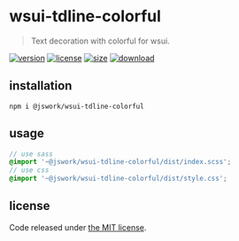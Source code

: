 # wsui-tdline-colorful
> Text decoration with colorful for wsui.

[![version][version-image]][version-url]
[![license][license-image]][license-url]
[![size][size-image]][size-url]
[![download][download-image]][download-url]

## installation
```shell
npm i @jswork/wsui-tdline-colorful
```

## usage
```scss
// use sass
@import '~@jswork/wsui-tdline-colorful/dist/index.scss';
// use css
@import '~@jswork/wsui-tdline-colorful/dist/style.css';
```

## license
Code released under [the MIT license](https://github.com/afeiship/wsui-tdline-colorful/blob/master/LICENSE.txt).

[version-image]: https://img.shields.io/npm/v/@jswork/wsui-tdline-colorful
[version-url]: https://npmjs.org/package/@jswork/wsui-tdline-colorful

[license-image]: https://img.shields.io/npm/l/@jswork/wsui-tdline-colorful
[license-url]: https://github.com/afeiship/wsui-tdline-colorful/blob/master/LICENSE.txt

[size-image]: https://img.shields.io/bundlephobia/minzip/@jswork/wsui-tdline-colorful
[size-url]: https://github.com/afeiship/wsui-tdline-colorful/blob/master/dist/wsui-tdline-colorful.min.js

[download-image]: https://img.shields.io/npm/dm/@jswork/wsui-tdline-colorful
[download-url]: https://www.npmjs.com/package/@jswork/wsui-tdline-colorful

